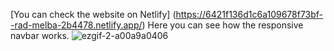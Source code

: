 [You can check the website on Netlify] (https://6421f136d1c6a109678f73bf--rad-melba-2b4478.netlify.app/)
Here you can see how the responsive navbar works.
![ezgif-2-a00a9a0406](https://user-images.githubusercontent.com/88509277/228048151-d6dbbf90-d814-4463-8688-f8511fa723cb.gif)
